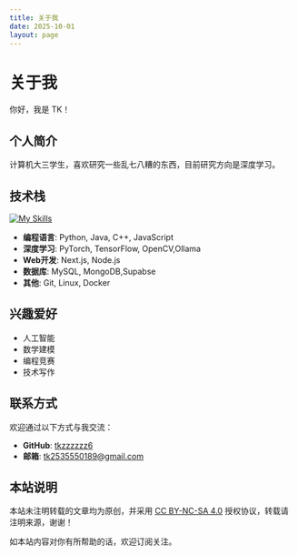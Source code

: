 ```yaml
---
title: 关于我
date: 2025-10-01
layout: page
---
```

# 关于我

你好，我是 TK！

## 个人简介

计算机大三学生，喜欢研究一些乱七八糟的东西，目前研究方向是深度学习。

## 技术栈

[![My Skills](https://skillicons.dev/icons?i=py,cpp,js,java,pytorch,anaconda,git,docker,raspberrypi,unity,vscode,ubuntu,windows)](https://skillicons.dev)

- **编程语言**: Python, Java, C++, JavaScript
- **深度学习**: PyTorch, TensorFlow, OpenCV,Ollama
- **Web开发**: Next.js, Node.js
- **数据库**: MySQL, MongoDB,Supabse
- **其他**: Git, Linux, Docker

## 兴趣爱好

- 人工智能
- 数学建模
- 编程竞赛
- 技术写作

## 联系方式

欢迎通过以下方式与我交流：

- **GitHub**: [tkzzzzzz6](https://github.com/tkzzzzzz6)
- **邮箱**: tk2535550189@gmail.com

## 本站说明

本站未注明转载的文章均为原创，并采用 [CC BY-NC-SA 4.0](https://creativecommons.org/licenses/by-nc-sa/4.0/deed.zh) 授权协议，转载请注明来源，谢谢！

如本站内容对你有所帮助的话，欢迎订阅关注。
